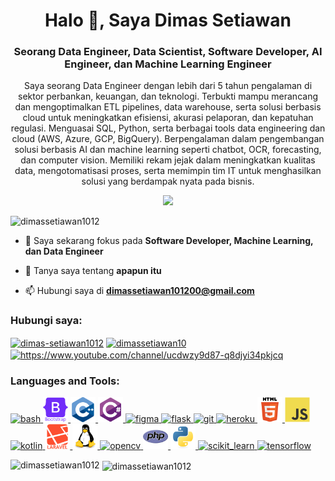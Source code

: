 <h1 align="center">Halo 👋, Saya Dimas Setiawan</h1>
<h3 align="center">Seorang Data Engineer, Data Scientist, Software Developer, AI Engineer, dan Machine Learning Engineer</h3>
<p align="center">
  Saya seorang Data Engineer dengan lebih dari 5 tahun pengalaman di sektor perbankan, keuangan, dan teknologi. Terbukti mampu merancang dan mengoptimalkan ETL pipelines, data warehouse, serta solusi berbasis cloud untuk meningkatkan efisiensi, akurasi pelaporan, dan kepatuhan regulasi. Menguasai SQL, Python, serta berbagai tools data engineering dan cloud (AWS, Azure, GCP, BigQuery). Berpengalaman dalam pengembangan solusi berbasis AI dan machine learning seperti chatbot, OCR, forecasting, dan computer vision. Memiliki rekam jejak dalam meningkatkan kualitas data, mengotomatisasi proses, serta memimpin tim IT untuk menghasilkan solusi yang berdampak nyata pada bisnis.
</p>
<!-- icon gif -->
<p align="center">
  <img align="tcenter" src="https://i2.wp.com/allhtaccess.info/wp-content/uploads/2018/03/programming.gif?fit=1281%2C716&ssl=1" width="400" />
</p>

<!-- visitor -->
<p align="left"> <img src="https://komarev.com/ghpvc/?username=dimassetiawan1012&label=Profile%20views&color=0e75b6&style=flat" alt="dimassetiawan1012" /> </p>

<!-- trofi
<p align="left"> <a href="https://github.com/ryo-ma/github-profile-trophy"><img src="https://github-profile-trophy.vercel.app/?username=dimassetiawan1012" alt="dimassetiawan1012" /></a> </p>
-->

- 🌱 Saya sekarang fokus pada **Software Developer, Machine Learning, dan Data Engineer**

- 💬 Tanya saya tentang **apapun itu**

- 📫 Hubungi saya di **dimassetiawan101200@gmail.com**

<h3 align="left">Hubungi saya:</h3>
<p align="left">
<a href="https://linkedin.com/in/dimas-setiawan1012" target="blank"><img align="center" src="https://raw.githubusercontent.com/rahuldkjain/github-profile-readme-generator/master/src/images/icons/Social/linked-in-alt.svg" alt="dimas-setiawan1012" height="30" width="40" /></a>
<a href="https://dribbble.com/dimassetiawan10" target="blank"><img align="center" src="https://raw.githubusercontent.com/rahuldkjain/github-profile-readme-generator/master/src/images/icons/Social/dribbble.svg" alt="dimassetiawan10" height="30" width="40" /></a>
<a href="https://www.youtube.com/channel/ucdwzy9d87-q8djyi34pkjcq" target="blank"><img align="center" src="https://raw.githubusercontent.com/rahuldkjain/github-profile-readme-generator/master/src/images/icons/Social/youtube.svg" alt="https://www.youtube.com/channel/ucdwzy9d87-q8djyi34pkjcq" height="30" width="40" /></a>
</p>

<h3 align="left">Languages and Tools:</h3>
<p align="left"> <a href="https://www.gnu.org/software/bash/" target="_blank"> <img src="https://www.vectorlogo.zone/logos/gnu_bash/gnu_bash-icon.svg" alt="bash" width="40" height="40"/> </a> <a href="https://getbootstrap.com" target="_blank"> <img src="https://raw.githubusercontent.com/devicons/devicon/master/icons/bootstrap/bootstrap-plain-wordmark.svg" alt="bootstrap" width="40" height="40"/> </a> <a href="https://www.w3schools.com/cpp/" target="_blank"> <img src="https://raw.githubusercontent.com/devicons/devicon/master/icons/cplusplus/cplusplus-original.svg" alt="cplusplus" width="40" height="40"/> </a> <a href="https://www.w3schools.com/cs/" target="_blank"> <img src="https://raw.githubusercontent.com/devicons/devicon/master/icons/csharp/csharp-original.svg" alt="csharp" width="40" height="40"/> </a> <a href="https://www.figma.com/" target="_blank"> <img src="https://www.vectorlogo.zone/logos/figma/figma-icon.svg" alt="figma" width="40" height="40"/> </a> <a href="https://flask.palletsprojects.com/" target="_blank"> <img src="https://www.vectorlogo.zone/logos/pocoo_flask/pocoo_flask-icon.svg" alt="flask" width="40" height="40"/> </a> <a href="https://git-scm.com/" target="_blank"> <img src="https://www.vectorlogo.zone/logos/git-scm/git-scm-icon.svg" alt="git" width="40" height="40"/> </a> <a href="https://heroku.com" target="_blank"> <img src="https://www.vectorlogo.zone/logos/heroku/heroku-icon.svg" alt="heroku" width="40" height="40"/> </a> <a href="https://www.w3.org/html/" target="_blank"> <img src="https://raw.githubusercontent.com/devicons/devicon/master/icons/html5/html5-original-wordmark.svg" alt="html5" width="40" height="40"/> </a> <a href="https://developer.mozilla.org/en-US/docs/Web/JavaScript" target="_blank"> <img src="https://raw.githubusercontent.com/devicons/devicon/master/icons/javascript/javascript-original.svg" alt="javascript" width="40" height="40"/> </a> <a href="https://kotlinlang.org" target="_blank"> <img src="https://www.vectorlogo.zone/logos/kotlinlang/kotlinlang-icon.svg" alt="kotlin" width="40" height="40"/> </a> <a href="https://laravel.com/" target="_blank"> <img src="https://raw.githubusercontent.com/devicons/devicon/master/icons/laravel/laravel-plain-wordmark.svg" alt="laravel" width="40" height="40"/> </a> <a href="https://www.linux.org/" target="_blank"> <img src="https://raw.githubusercontent.com/devicons/devicon/master/icons/linux/linux-original.svg" alt="linux" width="40" height="40"/> </a> <a href="https://opencv.org/" target="_blank"> <img src="https://www.vectorlogo.zone/logos/opencv/opencv-icon.svg" alt="opencv" width="40" height="40"/> </a> <a href="https://www.php.net" target="_blank"> <img src="https://raw.githubusercontent.com/devicons/devicon/master/icons/php/php-original.svg" alt="php" width="40" height="40"/> </a> <a href="https://www.python.org" target="_blank"> <img src="https://raw.githubusercontent.com/devicons/devicon/master/icons/python/python-original.svg" alt="python" width="40" height="40"/> </a> <a href="https://scikit-learn.org/" target="_blank"> <img src="https://upload.wikimedia.org/wikipedia/commons/0/05/Scikit_learn_logo_small.svg" alt="scikit_learn" width="40" height="40"/> </a> <a href="https://www.tensorflow.org" target="_blank"> <img src="https://www.vectorlogo.zone/logos/tensorflow/tensorflow-icon.svg" alt="tensorflow" width="40" height="40"/> </a> </p>

<p><img align="left" src="https://github-readme-stats.vercel.app/api/top-langs?username=dimassetiawan1012&show_icons=true&locale=en&layout=compact&theme=tokyonight" alt="dimassetiawan1012" /></p>

<p>&nbsp;<img align="center" src="https://github-readme-stats.vercel.app/api?username=dimassetiawan1012&show_icons=true&locale=en&theme=tokyonight" alt="dimassetiawan1012" /></p>
